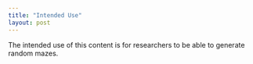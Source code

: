 ```yaml
---
title: "Intended Use"
layout: post 
---
```


The intended use of this content is for researchers to be able to generate random mazes. 
